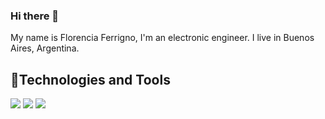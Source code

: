 ### Hi there 👋
My name is Florencia Ferrigno, I'm an electronic engineer.
I live in Buenos Aires, Argentina.

## 🔧Technologies and Tools
![](https://img.shields.io/badge/<C>-<C++>-informational?style=flat&logo=<LOGO_NAME>&logoColor=white&color=#A8B9CC)
![](https://img.shields.io/badge/<WORD_ON_LEFT>-<WORD_ON_RIGHT>-informational?style=flat&logo=.net:image/svg%2bxml;base64,<BASE64_DATA>)
![](https://img.shields.io/badge/[C]-[STATUS]-[COLOR].svg)
<!--
**florenciaferrigno/FlorenciaFerrigno** is a ✨ _special_ ✨ repository because its `README.md` (this file) appears on your GitHub profile.

Here are some ideas to get you started:

- 🔭 I’m currently working on ...
- 🌱 I’m currently learning ...
- 👯 I’m looking to collaborate on ...
- 🤔 I’m looking for help with ...
- 💬 Ask me about ...
- 📫 How to reach me: ...
- 😄 Pronouns: ...
- ⚡ Fun fact: ...
-->
